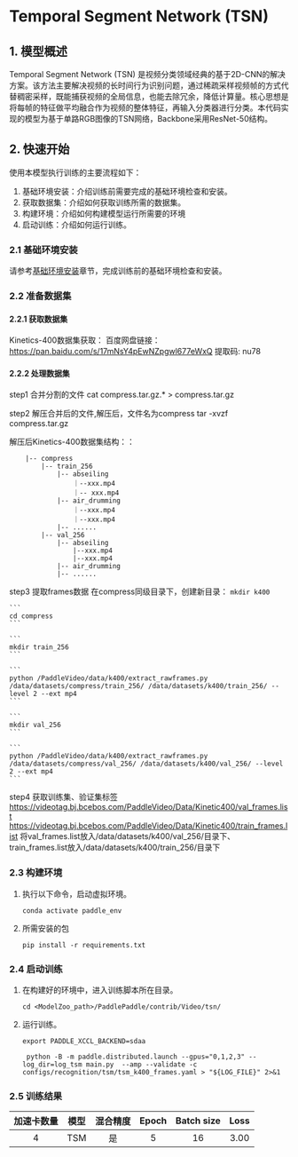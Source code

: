 #  Temporal Segment Network (TSN) 
## 1. 模型概述
Temporal Segment Network (TSN) 是视频分类领域经典的基于2D-CNN的解决方案。该方法主要解决视频的长时间行为识别问题，通过稀疏采样视频帧的方式代替稠密采样，既能捕获视频的全局信息，也能去除冗余，降低计算量。核心思想是将每帧的特征做平均融合作为视频的整体特征，再输入分类器进行分类。本代码实现的模型为基于单路RGB图像的TSN网络，Backbone采用ResNet-50结构。

## 2. 快速开始
使用本模型执行训练的主要流程如下：
1. 基础环境安装：介绍训练前需要完成的基础环境检查和安装。
2. 获取数据集：介绍如何获取训练所需的数据集。
3. 构建环境：介绍如何构建模型运行所需要的环境
4. 启动训练：介绍如何运行训练。

### 2.1 基础环境安装
请参考[基础环境安装](../../../../doc/Environment.md)章节，完成训练前的基础环境检查和安装。

### 2.2 准备数据集
#### 2.2.1 获取数据集
Kinetics-400数据集获取：
百度网盘链接：https://pan.baidu.com/s/17mNsY4pEwNZpgwl677eWxQ 提取码: nu78

#### 2.2.2 处理数据集
step1 合并分割的文件
  cat compress.tar.gz.* > compress.tar.gz

step2 解压合并后的文件,解压后，文件名为compress
  tar -xvzf compress.tar.gz

解压后Kinetics-400数据集结构：：
```angular2html
    |-- compress
        |-- train_256
            |-- abseiling
                ｜--xxx.mp4 
                ｜-- xxx.mp4 
            |-- air_drumming
                ｜--xxx.mp4
                ｜--xxx.mp4
            |-- ......
        |-- val_256               
            |-- abseiling  
                |--xxx.mp4
                |--xxx.mp4
            |-- air_drumming 
            |-- ......
```
step3 提取frames数据
在compress同级目录下，创建新目录： 
    ```
    mkdir k400
    ```

    ```
    cd compress
    ```

    ```
    mkdir train_256
    ```

    ```
    python /PaddleVideo/data/k400/extract_rawframes.py /data/datasets/compress/train_256/ /data/datasets/k400/train_256/ --level 2 --ext mp4
    ```

    ```
    mkdir val_256
    ```

    ```
    python /PaddleVideo/data/k400/extract_rawframes.py /data/datasets/compress/val_256/ /data/datasets/k400/val_256/ --level 2 --ext mp4
    ```

step4 获取训练集、验证集标签
https://videotag.bj.bcebos.com/PaddleVideo/Data/Kinetic400/val_frames.list
https://videotag.bj.bcebos.com/PaddleVideo/Data/Kinetic400/train_frames.list
将val_frames.list放入/data/datasets/k400/val_256/目录下、train_frames.list放入/data/datasets/k400/train_256/目录下


### 2.3 构建环境
1. 执行以下命令，启动虚拟环境。
    ```
    conda activate paddle_env
    ```
   
2. 所需安装的包
    ```
    pip install -r requirements.txt
    ```
    
### 2.4 启动训练
1. 在构建好的环境中，进入训练脚本所在目录。
    ```
    cd <ModelZoo_path>/PaddlePaddle/contrib/Video/tsn/
    ```
   
2. 运行训练。

   ```
   export PADDLE_XCCL_BACKEND=sdaa
   ```
   ```
    python -B -m paddle.distributed.launch --gpus="0,1,2,3" --log_dir=log_tsm main.py  --amp --validate -c configs/recognition/tsm/tsm_k400_frames.yaml > "${LOG_FILE}" 2>&1
   ```

### 2.5 训练结果
|加速卡数量|模型|混合精度|Epoch|Batch size|Loss|  
| :-: | :-: | :-: | :-: | :-: | :-: |
|4|TSM|是|5|16|3.00|

